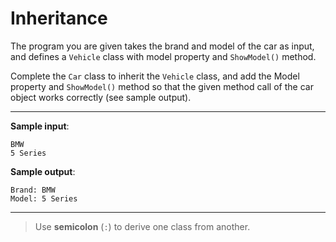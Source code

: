 # Inheritance

The program you are given takes the brand and model of the car as input, and defines a `Vehicle` class with model property and `ShowModel()` method.

Complete the `Car` class to inherit the `Vehicle` class, and add the Model property and `ShowModel()` method so that the given method call of the car object works correctly (see sample output).

---

**Sample input**:  
```
BMW
5 Series
```

**Sample output**:  
```
Brand: BMW
Model: 5 Series
```

---

>Use **semicolon** (`:`) to derive one class from another.
